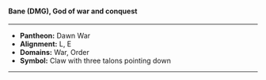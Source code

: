 #### Bane (DMG), God of war and conquest
___

- **Pantheon:** Dawn War
- **Alignment:** L, E
- **Domains:** War, Order
- **Symbol:** Claw with three talons pointing down
___

